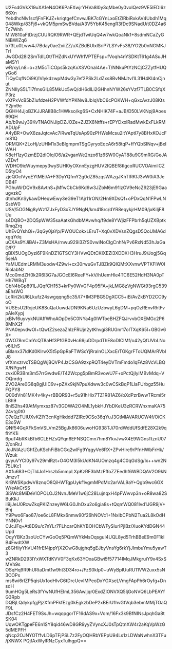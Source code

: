 U2FsdGVkX19uXA1eN4OK6PaEXwjrYHVa8I0y3qMbe0y0voIQez9VE5lEDI6z66Xn
YebdhcNlv1scfjFnFKJZ+kriqtgefCnvwJBK7cGYnLxoEtZlRbiRxkAV4Ubdh1Mq
048Wkp/83Fj6+vkQM5pmSwBVda/A3V5YbK45engR3fDc9SNadU/t0DZ4a6Tc7Wnh
MiW810aFtDrzjCUURQK9RWR+QEjdTwiUqQ4w7wkQoaNk1+8sdmNCaZyGNiBWIZq6
b73Lu0Lww4J7Bday0ae2xiiZZ/uXZBdBUlxlSriP7LSYvFs38/YO2b0nNGMKJTrl
JwGDd28l2SmTdILOt/THZdNxUYWh1VPTEFsp+fVoqh4nYSDKtT61g4ASuJHaMSYi
wR/xyLn8+o+zM5cTiCOps5kzqKxXSVOnal4Ae+T/NNkuPtYzNCjCZZytfHUQyGo6
TiQyCqfNOi9K/lVlykdzwpM4w3y7ef2PSk2LdZxs8BvNMJtvI1L31H4KI4nCjnut
ZNNIIyS5LTi7fmsGIL85MkUc5wQ/dH6dlLi2GHhnNYW26sYVzf7TLB0CSfqXP3rz
vXfPxVcB5bZIufdzeH2PVWfdYPKNw8JbIqVbC6cPOKWH+qGxcAvzJ08KtsY2jm9e
QGHH4JjoBZKJJRAIIB8c1HWkso/kg6S+CxNHIK74F+aJB/D50LVKNpj9Aoes69QH
Ab/b9wJy39KvTNAONJipDZJOZe+ZJZX6Ntffs+rEPYDxxlRadMwkExFLkRMADUpF
A4yBR+OwX6zaJqtcvAc7iRweTqUsAp90zPHWeMcsu2itYAptl7y8BHxKOJcFm81Q
ORMQK+ZLoHj/zUHM1x3eBlgmpmTSgGyryoEqcA6r58tqP+ffYQbSINqv+jBxIWAH
K8eH1zyOzmED2dlOIqlO6/a2vganWe2nzo61z6SW0CyAT88u9C9mRG/GeJAvZDvf
WDHO9icWuymepy3wySUHI0yOXnnEyzgHUV2IQBEf8tlgcoRUCVOAimiICZD5tyO4
zjeQOcIVyqEYtMEi/A+F3DyYQfmY2g0dZ85zqsWAzgJKhTIRKfJ3vW0iA3JeDB4F
PGhuWrDQV9x8AvtnS+jMfwCbCk6Kd6w3JZbM6m91lzOV9eNcZ923jE9GaaugvzkC
dtnhdKnSykawDHeqwEwy3eG9eT1Aj/11rON/2Hn9XDsQf+oPDxQqN1FPwLNSsbW0
USV/5OGNig8yWz1ZJxFyD3x7JY9NgN/km418rc/dYR8eqykjrHM09/jxKiIjF8Uu
s4DQBO+2DQ5pWW35saAatkGhdbMAvwhq/f9de8YWjizFFPbrh5qUZXBptkRmqZrq
UhEvQYshQi+/3qGy0jaYp/PWOUCokxLEruT+Xq0vXDVsnZQgsD5QoUMA6dxgqYdq
uCXAs9YJiBAl+Z3MsHA/rnwu929i3ZfS0vwiNoClgCnhN/Pv6RxNd53hJaGaD/P7
qBIX5UOgOyzi6F9KnDZ1GTSCY3HVwQDtCKIXEZi3XDDXH3HruJ9/Jogj5Gq5selA
YaMUEdmLRMM3uodw4Z9wi+cx30rwuGvTJBZk9QIQMtXXvnwVPTKFIW0IRioIabNz
Mco0mdZH0k2R6l3G7aJGOcEI6ReeFY+kV/hUemHle4TC6E52HdH3NA0pTHh7WBqT
CbN4bGp891LJQqfCH153+krPy0WvGF4p95FA+jkLMG8zVgNWGt93rgC539aEhsWO
LcRlri2kUl6Lkufz24swgqqng5c35/I7+IM3PBG5DgXCC5+iB/AvZkBYD2CC9yoO
VUSEsU2RojeUK8SuQaUuwdJDN9KNa6UzUzbwyL6gDM+pqOzREnvRhtFvpAleXypj
jxBIvf6uyvykNUAffWhoAOpDe5C0NYa4g0IWToeBHZFQJrvvbOXEMGc2P68MhX2f
PNA0epvdwOl+tQwtZ2sezaZhlzFRUjn2ytKhvgi3RUGnr17oITXqK65l+GBGv6X+
0WO78mCmYcQT8aHf3PfGB0vHc69juDDrpdThE8oDIClMf/o42yQfUVbLNov6lLhS
uBlanx37ldKd0KIrwX5t5pGpRaFTWScYjRralnOLXxcErTGKgrFToUQMArRVblJ8
vfXmxzrvcTSBQgWjBQVP4JzCSGA9zxpRQT4eyDVTmFmdo1qFAz8VcVLBQX/NPgwH
zvxi0R3Bm3m57rrGwdwE/T42Wcpg5pBmR3vowU7F+xPctQjIyiMBvMdq+VOQnrdg
2VO2Are0G8q8gjUIC9v+pZXx9kjN7puXdww3c0wCSkBqP1LIaFUrbgz55HuFQPY8
Q00dVn81MK4v4ky+rBBQR93+r5u91hHix7TZ1R81AZ6/bXdPzrBwwTRcmi5rLBh9
8nlS2hs49AtMymxsz87v3GDWA2O4ML1ybkHJYbDKeU3zRCRWnxmaKA7524vtg0t0
C7eQzTUIUXvKZlY3cnKgHkddd7ZIRc9CSo36qYuJ3GtMlAVARUCW4f/OiCKE3o5W
QNf54GqXFkSmVSLVm25BgJk8606uwoHG938TJi70rdWddUfSdfE28X2k9qfhYK1i
6puT4bRKkBfb6CLEHZsQYqn6EFNSQCmn7hm8YkvJvwX4E9WGnsTtznU072/onRrJ
JoJNlAzUGh1ZuKSchFiBbCGq2wlFg9YqgyVe6RX+ZPvHIre9rPfnHWbFrHk/Wzuk
gvyuVYCI0y97v29mlRzt+O4OM3l5kUdKN4UOmzq4g4C0qGdSg/lx++wn2N75UKc1
AXfu683+OjTldJo1Hrszb5mmpLXpKzRF3bMzFffoZZEedhf6WBDQAV2O9kNJmzvT
KrBWSKpdwV8znqO8QiHWTgpUykf1vgmMPdMc2arVAL9aY+Qgb9wc6GXW/eAkCrSS
3iSWc8MiDeVIOPOLOJ2NvnJMeV1w6jC28LujnqxH4pFWwvp3n+oR8wa82SBuKIiJ
il9jJeU0RcwZkqPKIZnzeyW6LG0JhOxu2o6gia8s+tQqmWQ081Ivd1JGR9jV+Bhj
Y9Pwo6Fao87/oe6cL8FMkx6nmw90f26hNOVc1+1NxIbCPbN2Tua2L8kOdHYNN0v1
CJcJFq+At8D9u/c7nYLr7FLhcarQhKYBOHCbWFySlurIPjlBz/XuoKYdDGN44Upd
OqyYBKz3soUcCYwGoOq5PQmWYkMsOqsguI4UQL8yd5TrhBBeE9m0F1kIB4FwdtXW
z8GHliyYhVU41frEf4jppYjX2CwG8ujghq5gEJbyVnsYg6rkYjJImbuYmu5yawT3
wZNRkD293lYxWXTdKVV0F3qKx63YOxaGBwi5f57714IMqJMkgruiY9x4SxSMVh9s
OSqHq9R9hURtaDmt1w9ht3D34ro+/FzS0kIp0+uWyBpIUuRU11VW2uxx5sN3COPs
ms6wi6rIZP5qisUx1odHIvG6tDrcUevIMPeoDxYGXseLVmgFApPh6rOyfg+DnsdH
9umHOg5LeRs3fYwNUfHEImL356AwIjqr0ExdZlONVXQ5IjGoNVQ6LbPEAYfG3Rpb
DQBjLQdykpfgjPjzXfmPFkfEzg0kEgkzbDeP2xBErU1hvGtVqb3ebmMMjTOaQF9L
JDsfCz2H4FET9SsJh+wqopgorTF16dAS9x+Vom/16Fx3k9BfNINsJpqhGa8tSK04
UqwOKTgpeFE6n1SY8qid46wD8GR9yyZVyncXJ0sTpQtnXW4r2aKqVpWzG5dMEPFH
qNcp2OJNYOTffvLD6pTFjPSL7z2FyOQHRbYEPpU94Ls1zLDWaNwhnX3TFu/jXNWX
PQjfAxWylRNzCyxTulhgpQ==
